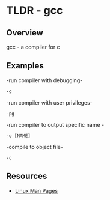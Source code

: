 TLDR - gcc
==========

Overview
--------

gcc - a compiler for c

Examples
--------

-run compiler with debugging-
	
	-g

-run compiler with user privileges-
	
	-pg

-run compiler to output specific name -

	-o [NAME]

-compile to object file-

	-c


Resources
---------

- [Linux Man Pages](http://man7.org/linux/man-pages/man1/ls.1.html)

